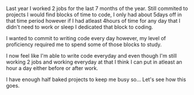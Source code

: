 Last year I worked 2 jobs for the last 7 months of the year. Still commited to projects I would find blocks of time to code, I only had about 5days off in that time period however if I had atleast 4hours of time for any day that I didn't need to work or sleep I dedicated that block to coding.

I wanted to commit to writing code every day however, my level of proficiency required me to spend some of those blocks to study.

I now feel like I'm able to write code everyday and even though I'm still working 2 jobs and working everyday at that I think I can put in atleast an hour a day either before or after work.

I have enough half baked projects to keep me busy so...
Let's see how this goes.